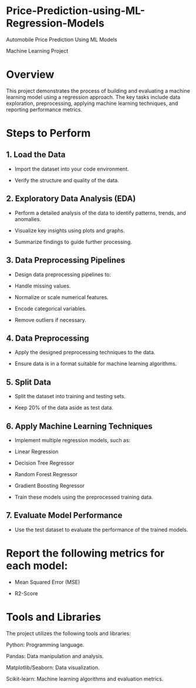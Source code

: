 # Price-Prediction-using-ML-Regression-Models
Automobile Price Prediction Using ML Models

Machine Learning Project

# Overview

This project demonstrates the process of building and evaluating a machine learning model using a regression approach. The key tasks include data exploration, preprocessing, applying machine learning techniques, and reporting performance metrics.

# Steps to Perform

## 1. Load the Data

- Import the dataset into your code environment.

- Verify the structure and quality of the data.

## 2. Exploratory Data Analysis (EDA)

- Perform a detailed analysis of the data to identify patterns, trends, and anomalies.

- Visualize key insights using plots and graphs.

- Summarize findings to guide further processing.

## 3. Data Preprocessing Pipelines

- Design data preprocessing pipelines to:

- Handle missing values.

- Normalize or scale numerical features.

- Encode categorical variables.

- Remove outliers if necessary.

## 4. Data Preprocessing

- Apply the designed preprocessing techniques to the data.

- Ensure data is in a format suitable for machine learning algorithms.

## 5. Split Data

- Split the dataset into training and testing sets.

- Keep 20% of the data aside as test data.

## 6. Apply Machine Learning Techniques

- Implement multiple regression models, such as:

- Linear Regression

- Decision Tree Regressor

- Random Forest Regressor

- Gradient Boosting Regressor

- Train these models using the preprocessed training data.

## 7. Evaluate Model Performance

- Use the test dataset to evaluate the performance of the trained models.

# Report the following metrics for each model:

- Mean Squared Error (MSE)

- R2-Score

# Tools and Libraries

The project utilizes the following tools and libraries:

Python: Programming language.

Pandas: Data manipulation and analysis.

Matplotlib/Seaborn: Data visualization.

Scikit-learn: Machine learning algorithms and evaluation metrics.

